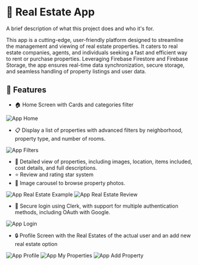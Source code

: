 # 🏡 Real Estate App

A brief description of what this project does and who it's for.

This app is a cutting-edge, user-friendly platform designed to streamline the management and viewing of real estate properties. It caters to real estate companies, agents, and individuals seeking a fast and efficient way to rent or purchase properties. Leveraging Firebase Firestore and Firebase Storage, the app ensures real-time data synchronization, secure storage, and seamless handling of property listings and user data.

## 🚀 Features

- 🏠 Home Screen with Cards and categories filter

![App Home](./screenshots/home.jpg)

- 📋 Display a list of properties with advanced filters by neighborhood, property type, and number of rooms.

![App Filters](./screenshots/filters.jpg)

- 📱 Detailed view of properties, including images, location, items included, cost details, and full descriptions.
- ⭐ Review and rating star system
- 🎠 Image carousel to browse property photos.

![App Real Estate Example](./screenshots/example.jpg)
![App Real Estate Review](./screenshots/review.jpg)

- 👤 Secure login using Clerk, with support for multiple authentication methods, including OAuth with Google.

![App Login](./screenshots/login.jpg)

- 🔒 Profile Screen with the Real Estates of the actual user and an add new real estate option

![App Profile](./screenshots/profile.jpg)
![App My Properties](./screenshots/myproperties.jpg)
![App Add Property](./screenshots/addproperty.jpg)